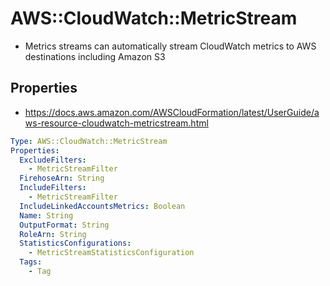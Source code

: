 # AWS::CloudWatch::MetricStream

- Metrics streams can automatically stream CloudWatch metrics to AWS destinations including Amazon S3

## Properties

- <https://docs.aws.amazon.com/AWSCloudFormation/latest/UserGuide/aws-resource-cloudwatch-metricstream.html>

```yaml
Type: AWS::CloudWatch::MetricStream
Properties:
  ExcludeFilters:
    - MetricStreamFilter
  FirehoseArn: String
  IncludeFilters:
    - MetricStreamFilter
  IncludeLinkedAccountsMetrics: Boolean
  Name: String
  OutputFormat: String
  RoleArn: String
  StatisticsConfigurations:
    - MetricStreamStatisticsConfiguration
  Tags:
    - Tag
```
